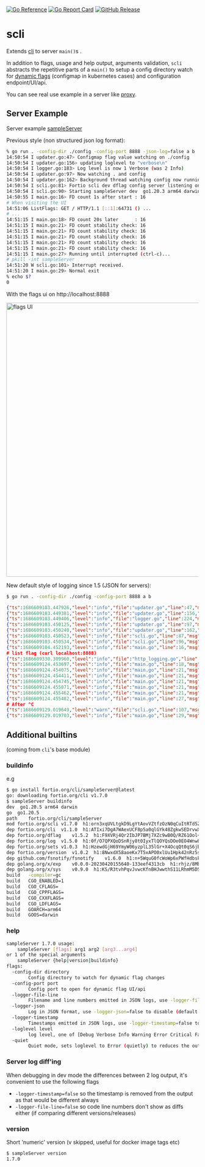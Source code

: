 [![Go Reference](https://pkg.go.dev/badge/fortio.org/scli.svg)](https://pkg.go.dev/fortio.org/scli)
[![Go Report Card](https://goreportcard.com/badge/fortio.org/scli)](https://goreportcard.com/report/fortio.org/scli)
[![GitHub Release](https://img.shields.io/github/release/fortio/scli.svg?style=flat)](https://github.com/fortio/scli/releases/)
# scli

Extends [cli](https://github.com/fortio/cli#cli) to server `main()`s .

In addition to flags, usage and help output, arguments validation, `scli` abstracts the repetitive parts of a `main()` to setup a config directory watch for [dynamic flags](https://github.com/fortio/dflag) (configmap in kubernetes cases) and configuration endpoint/UI/api.

You can see real use example in a server like [proxy](https://github.com/fortio/proxy).

## Server Example

Server example [sampleServer](sampleServer/main.go)

Previous style (non structured json log format):
```bash
% go run . -config-dir ./config -config-port 8888 -json-log=false a b
14:50:54 I updater.go:47> Configmap flag value watching on ./config
14:50:54 I updater.go:156> updating loglevel to "verbose\n"
14:50:54 I logger.go:183> Log level is now 1 Verbose (was 2 Info)
14:50:54 I updater.go:97> Now watching . and config
14:50:54 I updater.go:162> Background thread watching config now running
14:50:54 I scli.go:81> Fortio scli dev dflag config server listening on [::]:8888
14:50:54 I scli.go:90> Starting sampleServer dev  go1.20.3 arm64 darwin
14:50:55 I main.go:16> FD count 1s after start : 16
# When visiting the UI
14:51:06 ListFlags: GET / HTTP/1.1 [::1]:64731 () ...
# ...
14:51:15 I main.go:18> FD count 20s later      : 16
14:51:15 I main.go:21> FD count stability check: 16
14:51:15 I main.go:21> FD count stability check: 16
14:51:15 I main.go:21> FD count stability check: 16
14:51:15 I main.go:21> FD count stability check: 16
14:51:15 I main.go:21> FD count stability check: 16
14:51:15 I main.go:27> Running until interrupted (ctrl-c)...
# pkill -int sampleServer
14:51:20 W scli.go:101> Interrupt received.
14:51:20 I main.go:29> Normal exit
% echo $?
0
```

With the flags ui on http://localhost:8888

<img width="716" alt="flags UI" src="https://user-images.githubusercontent.com/3664595/219904547-368a024e-1d6a-4301-a7a9-8882e37f5a90.png">

New default style of logging since 1.5 (JSON for servers):
```bash
$ go run . -config-dir ./config -config-port 8888 a b
```
```json
{"ts":1686609103.447926,"level":"info","file":"updater.go","line":47,"msg":"Configmap flag value watching on ./config"}
{"ts":1686609103.449381,"level":"info","file":"updater.go","line":156,"msg":"updating loglevel to \"verbose\\n\""}
{"ts":1686609103.449406,"level":"info","file":"logger.go","line":224,"msg":"Log level is now 1 Verbose (was 2 Info)"}
{"ts":1686609103.450125,"level":"info","file":"updater.go","line":97,"msg":"Now watching . and config"}
{"ts":1686609103.450240,"level":"info","file":"updater.go","line":162,"msg":"Background thread watching config now running"}
{"ts":1686609103.450523,"level":"info","file":"scli.go","line":87,"msg":"Fortio scli dev dflag config server listening on [::]:8888"}
{"ts":1686609103.450534,"level":"info","file":"scli.go","line":96,"msg":"Starting sampleServer dev  go1.20.5 arm64 darwin"}
{"ts":1686609104.452193,"level":"info","file":"main.go","line":16,"msg":"FD count 1s after start : 14"}
# list flag (curl localhost:8888)
{"ts":1686609330.309960,"level":"info","file":"http_logging.go","line":73,"msg":"ListFlags","method":"GET","url":"/","proto":"HTTP/1.1","remote_addr":"127.0.0.1:60554","header.x-forwarded-proto":"","header.x-forwarded-for":"","user-agent":"curl/8.0.1","header.host":"localhost:8888","header.User-Agent":"curl/8.0.1","header.Accept":"*/*"}
{"ts":1686609124.453697,"level":"info","file":"main.go","line":18,"msg":"FD count 20s later      : 14"}
{"ts":1686609124.454075,"level":"info","file":"main.go","line":21,"msg":"FD count stability check: 14"}
{"ts":1686609124.454411,"level":"info","file":"main.go","line":21,"msg":"FD count stability check: 14"}
{"ts":1686609124.454745,"level":"info","file":"main.go","line":21,"msg":"FD count stability check: 14"}
{"ts":1686609124.455071,"level":"info","file":"main.go","line":21,"msg":"FD count stability check: 14"}
{"ts":1686609124.455462,"level":"info","file":"main.go","line":21,"msg":"FD count stability check: 14"}
{"ts":1686609124.455482,"level":"info","file":"main.go","line":27,"msg":"Running until interrupted (ctrl-c)..."}
# After ^C
{"ts":1686609129.019649,"level":"warn","file":"scli.go","line":107,"msg":"Interrupt received."}
{"ts":1686609129.019703,"level":"info","file":"main.go","line":29,"msg":"Normal exit"}
```

## Additional builtins
(coming from `cli`'s base module)

### buildinfo

e.g

```bash
$ go install fortio.org/cli/sampleServer@latest
go: downloading fortio.org/cli v1.7.0
$ sampleServer buildinfo
dev  go1.20.5 arm64 darwin
go	go1.20.5
path	fortio.org/cli/sampleServer
mod	fortio.org/scli	v1.7.0	h1:orn3xqUVLtgkD9LgYtAovVZtfzOzN0qCuItRTd5Z+d4=
dep	fortio.org/cli	v1.1.0	h1:ATIxi7DgA7WAexUCF8p5a0qlGYk48ZgkwSEDrvwXeN4=
dep	fortio.org/dflag	v1.5.2	h1:F9XVRj4Qr2IbJP7BMj7XZc9wB0Q/RZ61Ool+4YPVad8=
dep	fortio.org/log	v1.5.0	h1:0f/O7QPXQoDSnRjy8t0IyxTlQOYQsDOe0EO4Wnw8yCA=
dep	fortio.org/sets	v1.0.3	h1:HzewdGjH69YmyW06yzplL35lGr+X4OcqQt0qS6jbaO4=
dep	fortio.org/version	v1.0.2	h1:8NwxdX58aoeKx7T5xAPO0xlUu1Hpk42nRz5s6e6eKZ0=
dep	github.com/fsnotify/fsnotify	v1.6.0	h1:n+5WquG0fcWoWp6xPWfHdbskMCQaFnG6PfBrh1Ky4HY=
dep	golang.org/x/exp	v0.0.0-20230420155640-133eef4313cb	h1:rhjz/8Mbfa8xROFiH+MQphmAmgqRM0bOMnytznhWEXk=
dep	golang.org/x/sys	v0.9.0	h1:KS/R3tvhPqvJvwcKfnBHJwwthS11LRhmM5D59eEXa0s=
build	-compiler=gc
build	CGO_ENABLED=1
build	CGO_CFLAGS=
build	CGO_CPPFLAGS=
build	CGO_CXXFLAGS=
build	CGO_LDFLAGS=
build	GOARCH=arm64
build	GOOS=darwin
```

### help
```bash
sampleServer 1.7.0 usage:
	sampleServer [flags] arg1 arg2 [arg3...arg4]
or 1 of the special arguments
	sampleServer {help|version|buildinfo}
flags:
  -config-dir directory
    	Config directory to watch for dynamic flag changes
  -config-port port
    	Config port to open for dynamic flag UI/api
  -logger-file-line
    	Filename and line numbers emitted in JSON logs, use -logger-file-line=false to disable (default true)
  -logger-json
    	Log in JSON format, use -logger-json=false to disable (default true)
  -logger-timestamp
    	Timestamps emitted in JSON logs, use -logger-timestamp=false to disable (default true)
  -loglevel level
    	log level, one of [Debug Verbose Info Warning Error Critical Fatal] (default Info)
  -quiet
    	Quiet mode, sets loglevel to Error (quietly) to reduces the output
```

### Server log diff'ing

When debugging in dev mode the differences between 2 log output, it's convenient to use the following flags

- `-logger-timestamp=false` so the timestamp is removed from the output as that would be different always
- `-logger-file-line=false` so code line numbers don't show as diffs either (if comparing different versions/releases)

### version
Short 'numeric' version (v skipped, useful for docker image tags etc)
```bash
$ sampleServer version
1.7.0
```
